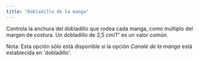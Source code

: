 ```yaml
---
title: "Dobladillo de la manga"
---
```


Controla la anchura del dobladillo que rodea cada manga, como múltiplo del margen de costura. Un dobladillo de 2,5 cm/1" es un valor común.

Nota: Esta opción sólo está disponible si la opción _Canalé de la manga_ está establecida en 'dobladillo'.

